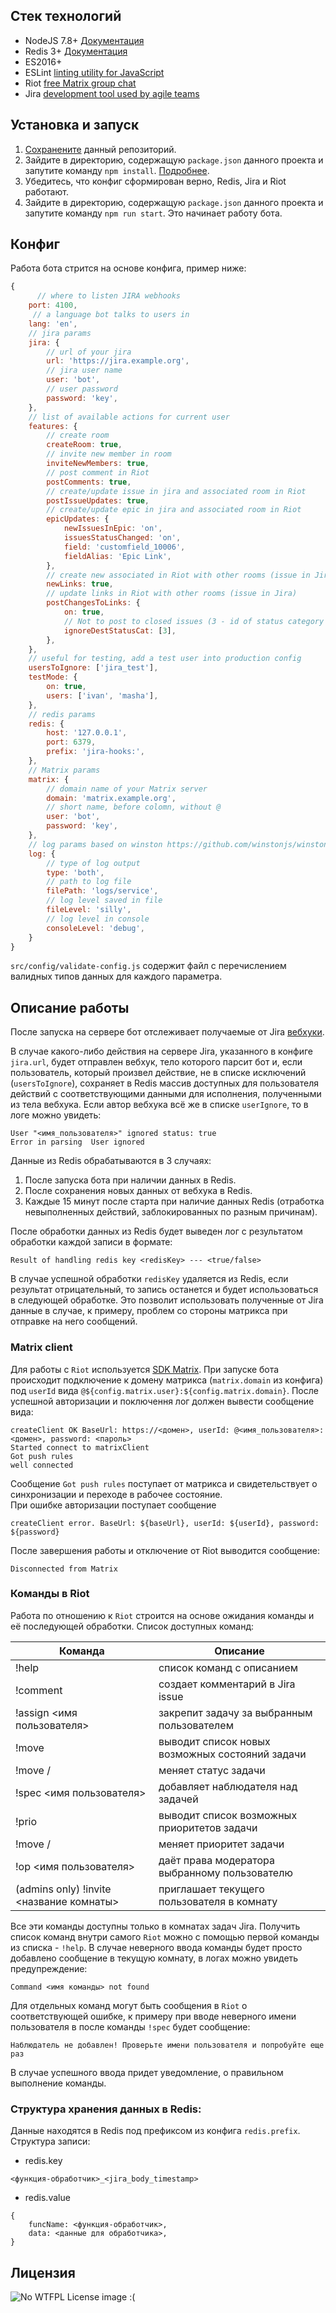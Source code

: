 ## Стек технологий
- NodeJS 7.8+ [Документация](https://nodejs.org/dist/latest-v5.x/docs/api/)
- Redis 3+ [Документация](https://redis.io/documentation)
- ES2016+
- ESLint [linting utility for JavaScript](http://eslint.org/)
- Riot [free Matrix group chat](https://about.riot.im/)
- Jira [development tool used by agile teams](https://www.atlassian.com/software/jira)

## Установка и запуск
1. [Сохранените](https://help.github.com/articles/cloning-a-repository/) данный репозиторий.
2. Зайдите в директорию, содержащую `package.json` данного проекта и запутите команду `npm install`. [Подробнее](https://docs.npmjs.com/cli/install).
3. Убедитесь, что конфиг сформирован верно, Redis, Jira и Riot работают. 
4. Зайдите в директорию, содержащую `package.json` данного проекта и запутите команду `npm run start`. Это начинает работу бота.

## Конфиг

Работа бота стрится на основе конфига, пример ниже:  
```js
{
      // where to listen JIRA webhooks
    port: 4100,
     // a language bot talks to users in
    lang: 'en',
    // jira params
    jira: {
        // url of your jira 
        url: 'https://jira.example.org',
        // jira user name
        user: 'bot',
        // user password
        password: 'key',
    },
    // list of available actions for current user
    features: {
        // create room
        createRoom: true,
        // invite new member in room
        inviteNewMembers: true,
        // post comment in Riot
        postComments: true,
        // create/update issue in jira and associated room in Riot
        postIssueUpdates: true,
        // create/update epic in jira and associated room in Riot
        epicUpdates: {
            newIssuesInEpic: 'on',
            issuesStatusChanged: 'on',
            field: 'customfield_10006',
            fieldAlias: 'Epic Link',
        },
        // create new associated in Riot with other rooms (issue in Jira)
        newLinks: true,
        // update links in Riot with other rooms (issue in Jira)
        postChangesToLinks: {
            on: true,
            // Not to post to closed issues (3 - id of status category "Done")
            ignoreDestStatusCat: [3],
        },
    },
    // useful for testing, add a test user into production config
    usersToIgnore: ['jira_test'],
    testMode: {
        on: true,
        users: ['ivan', 'masha'],
    },
    // redis params
    redis: {
        host: '127.0.0.1',
        port: 6379,
        prefix: 'jira-hooks:',
    },
    // Matrix params
    matrix: {
        // domain name of your Matrix server
        domain: 'matrix.example.org',
        // short name, before colomn, without @
        user: 'bot',
        password: 'key',
    },
    // log params based on winston https://github.com/winstonjs/winston
    log: {
        // type of log output
        type: 'both',
        // path to log file
        filePath: 'logs/service',
        // log level saved in file
        fileLevel: 'silly',
        // log level in console
        consoleLevel: 'debug',
    }
}
```
`src/config/validate-config.js` содержит файл с перечислением валидных типов данных для каждого параметра. 

## Описание работы

После запуска на сервере бот отслеживает получаемые от Jira [вебхуки](https://developer.atlassian.com/jiradev/jira-apis/webhooks).   

В случае какого-либо действия на сервере Jira, указанного в конфиге `jira.url`, будет отправлен вебхук, тело которого парсит бот и, если пользователь, который произвел действие, не в списке исключений (`usersToIgnore`), сохраняет в Redis массив доступных для пользователя действий с соответствующими данными для исполнения, полученными из тела вебхука. Если автор вебхука всё же в списке `userIgnore`, то в логе можно увидеть:
```
User "<имя_пользователя>" ignored status: true
Error in parsing  User ignored
```

Данные из Redis обрабатываются в 3 случаях:  
1. После запуска бота при наличии данных в Redis.
2. После сохранения новых данных от вебхука в Redis.
3. Каждые 15 минут после старта при наличие данных Redis (отработка невыполненных действий, заблокированных по разным причинам).

После обработки данных из Redis будет выведен лог с результатом обработки каждой записи в формате:  
```
Result of handling redis key <redisKey> --- <true/false>
```
В случае успешной обработки `redisKey` удаляется из Redis, если результат отрицательный, то запись останется и будет использоваться в следующей обработке. Это позволит использовать полученные от Jira данные в случае, к примеру, проблем со стороны матрикса при отправке на него сообщений.

### Matrix client

Для работы с `Riot` используется [SDK Matrix](https://github.com/matrix-org/matrix-js-sdk). При запуске бота происходит подключение к домену матрикса (`matrix.domain` из конфига) под `userId` вида `@${config.matrix.user}:${config.matrix.domain}`. После успешной авторизации и поключення лог должен вывести сообщение вида:  
```
createClient OK BaseUrl: https://<домен>, userId: @<имя_пользователя>:<домен>, password: <пароль>
Started connect to matrixClient
Got push rules
well connected

```
Сообщение `Got push rules` поступает от матрикса и свидетельствует о синхронизации и переходе в рабочее состояние.  
При ошибке авторизации поступает сообщение 
```
createClient error. BaseUrl: ${baseUrl}, userId: ${userId}, password: ${password}
```
После завершения работы и отключение от Riot выводится сообщение:  
```
Disconnected from Matrix
```

### Команды в Riot
Работа по отношению к `Riot` строится на основе ожидания команды и её последующей обработки. Список доступных команд:  

Команда | Описание
---|---
!help|список команд с описанием
!comment|создает комментарий в Jira issue
!assign <имя пользователя>|закрепит задачу за выбранным пользователем
!move|выводит список новых возможных состояний задачи
!move <index>/<transition>|меняет статус задачи
!spec <имя пользователя>|добавляет наблюдателя над задачей
!prio|выводит список возможных приоритетов задачи
!move <index>/<transition>|меняет приоритет задачи
!op <имя пользователя>|даёт права модератора выбранному пользователю
(admins only) !invite <название комнаты>|приглашает текущего пользователя в комнату

Все эти команды доступны только в комнатах задач Jira.
Получить список команд внутри самого `Riot` можно с помощью первой команды из списка - `!help`.
В случае неверного ввода команды будет просто добавлено сообщение в текущую комнату, в логах можно увидеть предупреждение:  
```
Command <имя команды> not found
```
Для отдельных команд могут быть сообщения в `Riot` о соответствующей ошибке, к примеру при вводе неверного имени пользователя в после команды `!spec` будет сообщение:   
```
Наблюдатель не добавлен! Проверьте имени пользователя и попробуйте еще раз
```
В случае успешного ввода придет уведомление, о правильном выполнение команды.

### Структура хранения данных в Redis: 
Данные находятся в Redis под префиксом из конфига `redis.prefix`.  
Структура записи:  
* redis.key 
```
<функция-обработчик>_<jira_body_timestamp>
```
* redis.value
```
{
    funcName: <функция-обработчик>,
    data: <данные для обработчика>,
}
```

## Лицензия
[wtfpl]: wtfpl-badge-1.png "WTFPL License :)"
![No WTFPL License image :(][wtfpl]
